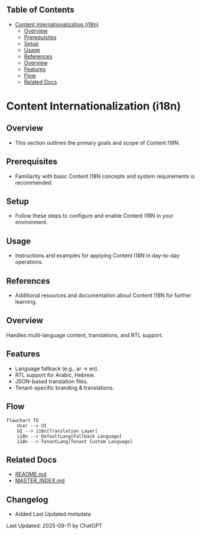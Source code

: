 <!-- START doctoc generated TOC please keep comment here to allow auto update -->
<!-- DON'T EDIT THIS SECTION, INSTEAD RE-RUN doctoc TO UPDATE -->
## Table of Contents

- [Content Internationalization (i18n)](#content-internationalization-i18n)
  - [Overview](#overview)
  - [Prerequisites](#prerequisites)
  - [Setup](#setup)
  - [Usage](#usage)
  - [References](#references)
  - [Overview](#overview-1)
  - [Features](#features)
  - [Flow](#flow)
  - [Related Docs](#related-docs)

<!-- END doctoc generated TOC please keep comment here to allow auto update -->

# Content Internationalization (i18n)

## Overview
- This section outlines the primary goals and scope of Content I18N.

## Prerequisites
- Familiarity with basic Content I18N concepts and system requirements is recommended.

## Setup
- Follow these steps to configure and enable Content I18N in your environment.

## Usage
- Instructions and examples for applying Content I18N in day-to-day operations.

## References
- Additional resources and documentation about Content I18N for further learning.


## Overview
Handles multi-language content, translations, and RTL support.

## Features
- Language fallback (e.g., ar → en).
- RTL support for Arabic, Hebrew.
- JSON-based translation files.
- Tenant-specific branding & translations.

## Flow
```mermaid
flowchart TD
    User --> UI
    UI --> i18n[Translation Layer]
    i18n --> DefaultLang[Fallback Language]
    i18n --> TenantLang[Tenant Custom Language]
```

## Related Docs
- [README.md](README.md)
- [MASTER_INDEX.md](MASTER_INDEX.md)


## Changelog
- Added Last Updated metadata

Last Updated: 2025-09-11 by ChatGPT
